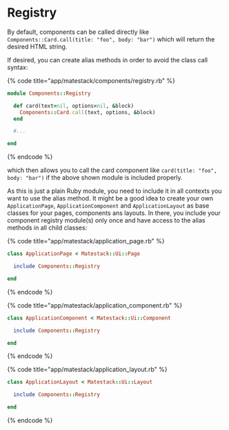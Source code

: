 # Registry

By default, components can be called directly like `Components::Card.call(title: "foo", body: "bar")` which will return the desired HTML string.

If desired, you can create alias methods in order to avoid the class call syntax:

{% code title="app/matestack/components/registry.rb" %}
```ruby
module Components::Registry

  def card(text=nil, options=nil, &block)
    Components::Card.call(text, options, &block)
  end

  #...

end
```
{% endcode %}

which then allows you to call the card component like `card(title: "foo", body: "bar")` if the above shown module is included properly.

As this is just a plain Ruby module, you need to include it in all contexts you want to use the alias method. It might be a good idea to create your own `ApplicationPage`, `ApplicationComponent` and `ApplicationLayout` as base classes for your pages, components ans layouts. In there, you include your component registry module(s) only once and have access to the alias methods in all child classes:

{% code title="app/matestack/application_page.rb" %}
```ruby
class ApplicationPage < Matestack::Ui::Page

  include Components::Registry

end
```
{% endcode %}

{% code title="app/matestack/application_component.rb" %}
```ruby
class ApplicationComponent < Matestack::Ui::Component

  include Components::Registry

end
```
{% endcode %}

{% code title="app/matestack/application_layout.rb" %}
```ruby
class ApplicationLayout < Matestack::Ui::Layout

  include Components::Registry

end
```
{% endcode %}
